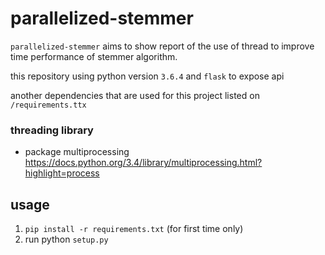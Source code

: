 # parallelized-stemmer
`parallelized-stemmer` aims to show report of the use of thread to improve time performance of stemmer algorithm.

this repository using python version `3.6.4` and `flask` to expose api

another dependencies that are used for this project listed on `/requirements.ttx`

### threading library
- package multiprocessing https://docs.python.org/3.4/library/multiprocessing.html?highlight=process

## usage
1. `pip install -r requirements.txt` (for first time only)
2. run python `setup.py`

